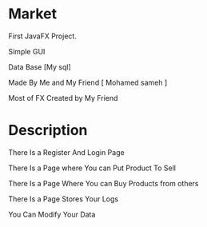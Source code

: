# Market
First JavaFX Project.

Simple GUI

Data Base [My sql]

Made By Me and My Friend [ Mohamed sameh ]

Most of FX Created by My Friend

# Description
There Is a Register And Login Page

There Is a Page where You can Put Product To Sell

There Is a Page Where You can Buy Products from others

There Is a Page Stores Your Logs

You Can Modify Your Data
